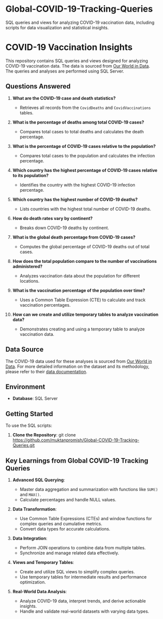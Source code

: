 # Global-COVID-19-Tracking-Queries
SQL queries and views for analyzing COVID-19 vaccination data, including scripts for data visualization and statistical insights.


# COVID-19 Vaccination Insights

This repository contains SQL queries and views designed for analyzing COVID-19 vaccination data. The data is sourced from [Our World in Data](https://ourworldindata.org/covid-cases). The queries and analyses are performed using SQL Server.
## Questions Answered

1. **What are the COVID-19 case and death statistics?**
   - Retrieves all records from the `CovidDeaths` and `CovidVaccinations` tables.

2. **What is the percentage of deaths among total COVID-19 cases?**
   - Compares total cases to total deaths and calculates the death percentage.

3. **What is the percentage of COVID-19 cases relative to the population?**
   - Compares total cases to the population and calculates the infection percentage.

4. **Which country has the highest percentage of COVID-19 cases relative to its population?**
   - Identifies the country with the highest COVID-19 infection percentage.

5. **Which country has the highest number of COVID-19 deaths?**
   - Lists countries with the highest total number of COVID-19 deaths.

6. **How do death rates vary by continent?**
   - Breaks down COVID-19 deaths by continent.

7. **What is the global death percentage from COVID-19 cases?**
   - Computes the global percentage of COVID-19 deaths out of total cases.

8. **How does the total population compare to the number of vaccinations administered?**
   - Analyzes vaccination data about the population for different locations.

9. **What is the vaccination percentage of the population over time?**
   - Uses a Common Table Expression (CTE) to calculate and track vaccination percentages.

10. **How can we create and utilize temporary tables to analyze vaccination data?**
    - Demonstrates creating and using a temporary table to analyze vaccination data.

## Data Source

The COVID-19 data used for these analyses is sourced from [Our World in Data](https://ourworldindata.org/covid-cases). For more detailed information on the dataset and its methodology, please refer to their [data documentation](https://ourworldindata.org/covid-data).

## Environment

- **Database**: SQL Server

## Getting Started
To use the SQL scripts:

1. **Clone the Repository**:
   git clone https://github.com/muktanpromish/Global-COVID-19-Tracking-Queries.git


## Key Learnings from Global COVID-19 Tracking Queries

1. **Advanced SQL Querying**:
   - Master data aggregation and summarization with functions like `SUM()` and `MAX()`.
   - Calculate percentages and handle NULL values.

2. **Data Transformation**:
   - Use Common Table Expressions (CTEs) and window functions for complex queries and cumulative metrics.
   - Convert data types for accurate calculations.

3. **Data Integration**:
   - Perform JOIN operations to combine data from multiple tables.
   - Synchronize and manage related data effectively.

4. **Views and Temporary Tables**:
   - Create and utilize SQL views to simplify complex queries.
   - Use temporary tables for intermediate results and performance optimization.

5. **Real-World Data Analysis**:
   - Analyze COVID-19 data, interpret trends, and derive actionable insights.
   - Handle and validate real-world datasets with varying data types.


